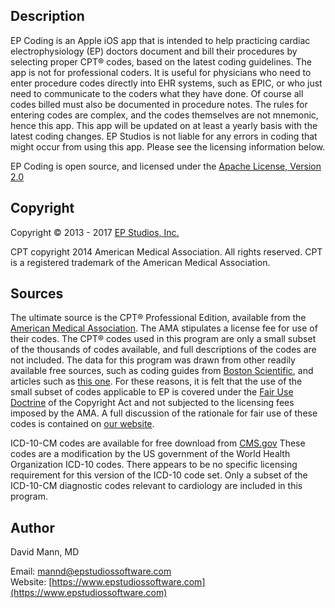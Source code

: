 ## Description 
EP Coding is an Apple iOS app that is intended to help practicing cardiac electrophysiology (EP) doctors document and bill their procedures by selecting proper CPT® codes, based on the latest coding guidelines.  The app is not for professional coders.  It is useful for physicians who need to enter procedure codes directly into EHR systems, such as EPIC, or who just need to communicate to the coders what they have done.  Of course all codes billed must also be documented in procedure notes.  The rules for entering codes are complex, and the codes themselves are not mnemonic, hence this app.  This app will be updated on at least a yearly basis with the latest coding changes.  EP Studios is not liable for any errors in coding that might occur from using this app.  Please see the licensing information below.

EP Coding is open source, and licensed under the 
[Apache License, Version 2.0](http://www.apache.org/licenses/LICENSE-2.0.html)

## Copyright
Copyright © 2013 - 2017 [EP Studios, Inc.](http://www.epstudiossoftware.com)

CPT copyright 2014 American Medical Association. All rights
reserved. CPT is a registered trademark of the American Medical
Association.

## Sources
The ultimate source is the CPT® Professional Edition, available
from the
[American Medical Association](http://http://www.ama-assn.org/ama/pub/physician-resources/solutions-managing-your-practice/coding-billing-insurance/cpt/cpt-featured-products.page?).
The AMA stipulates a license fee for use of their codes.  The CPT®
codes used in this program are only a small subset of the thousands of
codes available, and full descriptions of the codes are not included.
The data for this program was drawn from other readily available free
sources, such as coding guides from 
[Boston Scientific](https://www.bostonscientific.com/en-US/Home.html),
and articles such as
[this one](http://www.eplabdigest.com/articles/Changes-Coming-2013-CPT-Codes).
For these reasons, it is felt that the use of the small subset of
codes applicable to EP is covered under the
[Fair Use Doctrine](http://http://en.wikipedia.org/wiki/Fair_use) of
the Copyright Act and not subjected to the licensing fees imposed by
the AMA.  A full discussion of the rationale for fair use of these
codes is contained on [our website](http://www.epstudiossoftware.com/?p=1313).

ICD-10-CM codes are available for free download from [CMS.gov](https://www.cms.gov/Medicare/Coding/ICD10/2017-ICD-10-CM-and-GEMs.html) These codes are a modification by the US government of the World Health Organization ICD-10 codes.  There appears to be no specific licensing requirement for this version of the ICD-10 code set.  Only a subset of the ICD-10-CM diagnostic codes relevant to cardiology are included in this program.

## Author
David Mann, MD

Email: [mannd@epstudiossoftware.com](mailto:mannd@epstudiossoftware.com)  
Website: [https://www.epstudiossoftware.com](https://www.epstudiossoftware.com)   
